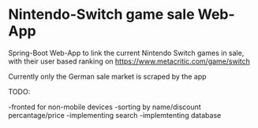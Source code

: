 # Nintendo-Switch game sale Web-App

Spring-Boot Web-App to link the current Nintendo Switch games in sale, with their user based ranking on https://www.metacritic.com/game/switch




Currently only the German sale market is scraped by the app



TODO:

-fronted for non-mobile devices
-sorting by name/discount percantage/price
-implementing search
-implemtenting database

